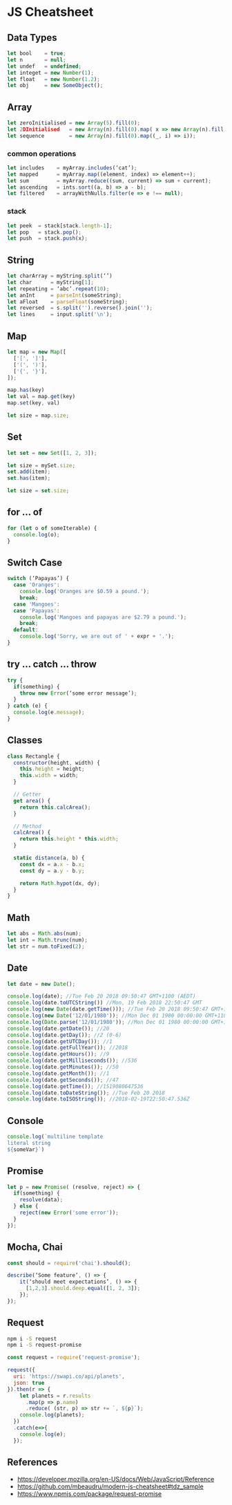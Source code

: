 # JS Cheatsheet

## Data Types
```javascript
let bool    = true;
let n       = null;
let undef   = undefined;
let integet = new Number(1);
let float   = new Number(1.2);
let obj     = new SomeObject();
```

## Array
```javascript
let zeroInitialised = new Array(5).fill(0);
let 2DInitialised   = new Array(n).fill(0).map( x => new Array(n).fill(1) );
let sequence        = new Array(n).fill(0).map((_, i) => i));
```

### common operations
```javascript
let includes    = myArray.includes(‘cat’);
let mapped      = myArray.map((element, index) => element++);
let sum         = myArray.reduce((sum, current) => sum + current);
let ascending   = ints.sort((a, b) => a - b);
let filtered    = arrayWithNulls.filter(e => e !== null);
```

### stack
```javascript
let peek  = stack[stack.length-1];
let pop   = stack.pop();
let push  = stack.push(x);
```

## String

```javascript
let charArray = myString.split(‘’)
let char      = myString[1];
let repeating = ‘abc’.repeat(10);
let anInt     = parseInt(someString);
let aFloat    = parseFloat(someString);
let reversed  = s.split('').reverse().join('');
let lines     = input.split('\n');
```

## Map

```javascript
let map = new Map([
  ['[', ']'],
  ['(', ')'],
  ['{', '}'],
]);

map.has(key)
let val = map.get(key)
map.set(key, val)

let size = map.size;
```

## Set

```javascript
let set = new Set([1, 2, 3]);

let size = mySet.size;
set.add(item);
set.has(item);

let size = set.size;
```

## for ... of

```javascript
for (let o of someIterable) {
  console.log(o);
}
```

## Switch Case

```javascript
switch (‘Papayas’) {
  case 'Oranges':
    console.log('Oranges are $0.59 a pound.');
    break;
  case 'Mangoes':
  case 'Papayas':
    console.log('Mangoes and papayas are $2.79 a pound.');
    break;
  default:
    console.log('Sorry, we are out of ' + expr + '.');
}
```

## try ... catch ... throw

```javascript
try {
  if(something) {
    throw new Error(‘some error message’);
  }
} catch (e) {
  console.log(e.message);
}
```

## Classes

```javascript
class Rectangle {
  constructor(height, width) {
    this.height = height;
    this.width = width;
  }

  // Getter
  get area() {
    return this.calcArea();
  }

  // Method
  calcArea() {
    return this.height * this.width;
  }

  static distance(a, b) {
    const dx = a.x - b.x;
    const dy = a.y - b.y;

    return Math.hypot(dx, dy);
  }
}
```

## Math
```javascript
let abs = Math.abs(num);
let int = Math.trunc(num);
let str = num.toFixed(2);
```

## Date
```javascript
let date = new Date();

console.log(date); //Tue Feb 20 2018 09:50:47 GMT+1100 (AEDT)
console.log(date.toUTCString()) //Mon, 19 Feb 2018 22:50:47 GMT
console.log(new Date(date.getTime())); //Tue Feb 20 2018 09:50:47 GMT+1100 (AEDT)
console.log(new Date('12/01/1980')); //Mon Dec 01 1980 00:00:00 GMT+1100 (AEDT)
console.log(Date.parse('12/01/1980')); //Mon Dec 01 1980 00:00:00 GMT+1100 (AEDT)
console.log(date.getDate()); //20
console.log(date.getDay()); //2 (0-6)
console.log(date.getUTCDay()); //1
console.log(date.getFullYear()); //2018
console.log(date.getHours()); //9
console.log(date.getMilliseconds()); //536
console.log(date.getMinutes()); //50
console.log(date.getMonth()); //1
console.log(date.getSeconds()); //47
console.log(date.getTime()); //1519080647536
console.log(date.toDateString()); //Tue Feb 20 2018
console.log(date.toISOString()); //2018-02-19T22:50:47.536Z
```

## Console
```javascript
console.log(`multiline template
literal string
${someVar}`)
```

## Promise
```javascript
let p = new Promise( (resolve, reject) => {
  if(something) {
    resolve(data);
  } else {
    reject(new Error('some error'));
  }
});
```

## Mocha, Chai

```javascript
const should = require('chai').should();

describe(‘Some feature’, () => {
    it(‘should meet expectations’, () => {
      [1,2,3].should.deep.equal([1, 2, 3]);
    });
});
```

## Request

```bash
npm i -S request
npm i -S request-promise
```

```javascript
const request = require('request-promise');

request({
  uri: 'https://swapi.co/api/planets',
  json: true
}).then(r => {
    let planets = r.results
      .map(p => p.name)
      .reduce( (str, p) => str += `, ${p}`);
    console.log(planets);
  })
  .catch(e=>{
    console.log(e);
  });
```

## References
* https://developer.mozilla.org/en-US/docs/Web/JavaScript/Reference
* https://github.com/mbeaudru/modern-js-cheatsheet#tdz_sample
* https://www.npmjs.com/package/request-promise
